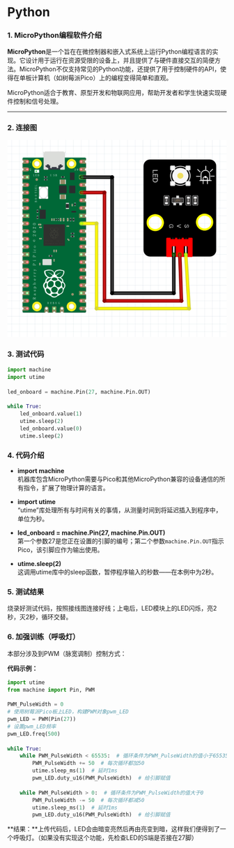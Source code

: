# Python

### 1. MicroPython编程软件介绍

**MicroPython**是一个旨在在微控制器和嵌入式系统上运行Python编程语言的实现。它设计用于运行在资源受限的设备上，并且提供了与硬件直接交互的简便方法。MicroPython不仅支持常见的Python功能，还提供了用于控制硬件的API，使得在单板计算机（如树莓派Pico）上的编程变得简单和直观。

MicroPython适合于教育、原型开发和物联网应用，帮助开发者和学生快速实现硬件控制和信号处理。

---

### 2. 连接图

![](media/d6d2f849707d3f69ca2821dc5aaddc57.png)

### 3. 测试代码

```python
import machine
import utime

led_onboard = machine.Pin(27, machine.Pin.OUT)

while True:
    led_onboard.value(1)
    utime.sleep(2)
    led_onboard.value(0)
    utime.sleep(2)
```

### 4. 代码介绍

- **import machine**  
  机器库包含MicroPython需要与Pico和其他MicroPython兼容的设备通信的所有指令，扩展了物理计算的语言。

- **import utime**  
  “utime”库处理所有与时间有关的事情，从测量时间到将延迟插入到程序中，单位为秒。

- **led_onboard = machine.Pin(27, machine.Pin.OUT)**  
  第一个参数27是您正在设置的引脚的编号；第二个参数`machine.Pin.OUT`指示Pico，该引脚应作为输出使用。

- **utime.sleep(2)**  
  这调用utime库中的sleep函数，暂停程序输入的秒数——在本例中为2秒。

### 5. 测试结果

烧录好测试代码，按照接线图连接好线；上电后，LED模块上的LED闪烁，亮2秒，灭2秒，循环交替。

### 6. 加强训练（呼吸灯）

本部分涉及到PWM（脉宽调制）控制方式：

**代码示例：**

```python
import utime
from machine import Pin, PWM

PWM_PulseWidth = 0
# 使用树莓派Pico板上LED，构建PWM对象pwm_LED
pwm_LED = PWM(Pin(27))
# 设置pwm_LED频率
pwm_LED.freq(500)

while True:
    while PWM_PulseWidth < 65535:  # 循环条件为PWM_PulseWidth的值小于65535
        PWM_PulseWidth += 50  # 每次循环都加50
        utime.sleep_ms(1)  # 延时1ms
        pwm_LED.duty_u16(PWM_PulseWidth)  # 给引脚赋值

    while PWM_PulseWidth > 0:  # 循环条件为PWM_PulseWidth的值大于0
        PWM_PulseWidth -= 50  # 每次循环都减50
        utime.sleep_ms(1)  # 延时1ms
        pwm_LED.duty_u16(PWM_PulseWidth)  # 给引脚赋值
```

**结果：**上传代码后，LED会由暗变亮然后再由亮变到暗，这样我们便得到了一个呼吸灯。（如果没有实现这个功能，先检查LED的S端是否接在27脚）

